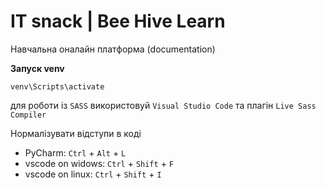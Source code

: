 # IT snack | Bee Hive Learn

Навчальна оналайн платформа (documentation)

**Запуск venv**
```shell
venv\Scripts\activate
```

для роботи із `SASS` використовуй `Visual Studio Code` та плагін `Live Sass Compiler`

Нормалізувати відступи в коді
* PyCharm: `Ctrl` + `Alt` + `L` 
* vscode on widows: `Ctrl` + `Shift` + `F`
* vscode on linux: `Ctrl` + `Shift` + `I`

